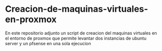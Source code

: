 # Creacion-de-maquinas-virtuales-en-proxmox
En este repositorio adjunto un script de creacion del maquinas virtuales en el entorno de proxmox que permite levantar dos instancias de ubuntu server y un pfsense en una sola ejecucion
